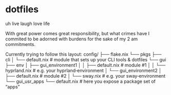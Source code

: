 # dotfiles
uh live laugh love life 

With great power comes great responsibility, but what crimes have I commited to be adorned with burdens for the sake of my 2 am commitments.


Currently trying to follow this layout:
config/
├── flake.nix
└── pkgs
    ├── cli
    │   └── default.nix          # module that sets up your CLI tools & dotfiles
    └── gui
        ├── env
        │   ├── gui_environment1
        │   │   ├── default.nix  # module #1
        │   │   └── hyprland.nix  # e.g. your hyprland‐environment
        │   └── gui_environment2
        │       ├── default.nix  # module #2
        │       └── sway.nix     # e.g. your sway‐environment
        └── gui_usr_apps
            └── default.nix      # here you expose a package set of “apps”

